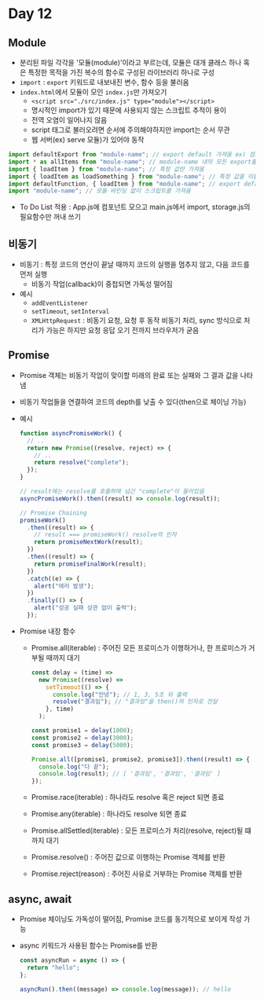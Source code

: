 # Day 12

## Module

- 분리된 파일 각각을 '모듈(module)'이라고 부르는데, 모듈은 대개 클래스 하나 혹은 특정한 목적을 가진 복수의 함수로 구성된 라이브러리 하나로 구성
- `import` : `export` 키워드로 내보내진 변수, 함수 등을 불러옴
- `index.html`에서 모듈이 모인 `index.js`만 가져오기
  - `<script src="./src/index.js" type="module"></script>`
  - 명시적인 import가 있기 때문에 사용되지 않는 스크립트 추적이 용이
  - 전역 오염이 일어나지 않음
  - script 태그로 불러오려면 순서에 주의해야하지만 import는 순서 무관
  - 웹 서버(ex) serve 모듈)가 있어야 동작

```javascript
import defaultExport from "module-name"; // export default 가져옴 ex) 컴포넌트
import * as allItems from "moule-name"; // module-name 내의 모든 export를 가져옴 ex) constants.js
import { loadItem } from "module-name"; // 특정 값만 가져옴
import { loadItem as loadSomething } from "module-name"; // 특정 값을 이름을 바꿔 가져옴
import defaultFunction, { loadItem } from "module-name"; // export default와 export 개별로 가져옴
import "module-name"; // 모듈 바인딩 없이 스크립트를 가져옴
```

- To Do List 적용 : App.js에 컴포넌트 모으고 main.js에서 import, storage.js의 필요함수만 꺼내 쓰기

## 비동기

- 비동기 : 특정 코드의 연산이 끝날 때까지 코드의 실행을 멈추지 않고, 다음 코드를 먼저 실행
  - 비동기 작업(callback)이 중첩되면 가독성 떨어짐
- 예시
  - `addEventListener`
  - `setTimeout`, `setInterval`
  - `XMLHttpRequest` : 비동기 요청, 요청 후 동작 비동기 처리, sync 방식으로 처리가 가능은 하지만 요청 응답 오기 전까지 브라우저가 굳음

## Promise

- Promise 객체는 비동기 작업이 맞이할 미래의 완료 또는 실패와 그 결과 값을 나타냄
- 비동기 작업들을 연결하여 코드의 depth를 낮출 수 있다(then으로 체이닝 가능)
- 예시

  ```javascript
  function asyncPromiseWork() {
    // ..
    return new Promise((resolve, reject) => {
      // ..
      return resolve("complete");
    });
  }

  // result에는 resolve를 호출하며 넘긴 "complete"이 들어있음
  asyncPromiseWork().then((result) => console.log(result));
  ```

  ```javascript
  // Promise Chaining
  promiseWork()
    .then((result) => {
      // result === promiseWork() resolve의 인자
      return promiseNextWork(result);
    })
    .then((result) => {
      return promiseFinalWork(result);
    })
    .catch((e) => {
      alert("에러 발생");
    })
    .finally(() => {
      alert("성공 실패 상관 없이 출력");
    });
  ```

- Promise 내장 함수

  - Promise.all(iterable) : 주어진 모든 프로미스가 이행하거나, 한 프로미스가 거부될 때까지 대기

    ```javascript
    const delay = (time) =>
      new Promise((resolve) =>
        setTimeout(() => {
          console.log("안녕"); // 1, 3, 5초 뒤 출력
          resolve("결과임"); // "결과임"을 then()의 인자로 전달
        }, time)
      );

    const promise1 = delay(1000);
    const promise2 = delay(3000);
    const promise3 = delay(5000);

    Promise.all([promise1, promise2, promise3]).then((result) => {
      console.log("다 끝");
      console.log(result); // [ '결과임', '결과임', '결과임' ]
    });
    ```

  - Promise.race(iterable) : 하나라도 resolve 혹은 reject 되면 종료
  - Promise.any(iterable) : 하나라도 resolve 되면 종료
  - Promise.allSettled(iterable) : 모든 프로미스가 처리(resolve, reject)될 떄까지 대기
  - Promise.resolve() : 주어진 값으로 이행하는 Promise 객체를 반환
  - Promise.reject(reason) : 주어진 사유로 거부하는 Promise 객체를 반환

## async, await

- Promise 체이닝도 가독성이 떨어짐, Promise 코드를 동기적으로 보이게 작성 가능
- async 키워드가 사용된 함수는 Promise를 반환

  ```javascript
  const asyncRun = async () => {
    return "hello";
  };

  asyncRun().then((message) => console.log(message)); // hello
  ```
